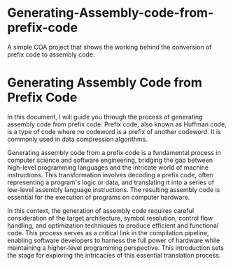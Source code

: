 # Generating-Assembly-code-from-prefix-code
A simple COA project that shows the working behind the conversion of prefix code to assembly code.

# Generating Assembly Code from Prefix Code

In this document, I will guide you through the process of generating assembly code from prefix code. Prefix code, also known as Huffman code, is a type of code where no codeword is a prefix of another codeword. It is commonly used in data compression algorithms.

Generating assembly code from a prefix code is a fundamental process in computer science and software engineering, bridging the gap between high-level programming languages and the intricate world of machine instructions. This transformation involves decoding a prefix code, often representing a program's logic or data, and translating it into a series of low-level assembly language instructions. The resulting assembly code is essential for the execution of programs on computer hardware. 

In this context, the generation of assembly code requires careful consideration of the target architecture, symbol resolution, control flow handling, and optimization techniques to produce efficient and functional code. This process serves as a critical link in the compilation pipeline, enabling software developers to harness the full power of hardware while maintaining a higher-level programming perspective. This introduction sets the stage for exploring the intricacies of this essential translation process.

